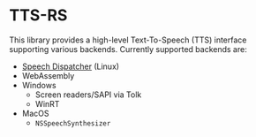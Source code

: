 # TTS-RS

This library provides a high-level Text-To-Speech (TTS) interface supporting various backends. Currently supported backends are:

* [Speech Dispatcher](https://freebsoft.org/speechd) (Linux)
* WebAssembly
* Windows
  * Screen readers/SAPI via Tolk
  * WinRT
* MacOS
  * `NSSpeechSynthesizer`

